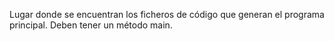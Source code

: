 Lugar donde se encuentran los ficheros de código que generan el programa principal. Deben tener un método main.